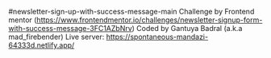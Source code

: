 #newsletter-sign-up-with-success-message-main
Challenge by Frontend mentor (https://www.frontendmentor.io/challenges/newsletter-signup-form-with-success-message-3FC1AZbNrv)
Coded by Gantuya Badral (a.k.a mad_firebender)
Live server: https://spontaneous-mandazi-64333d.netlify.app/
